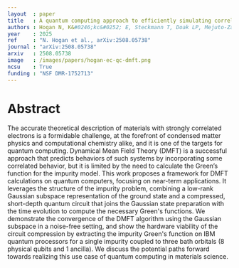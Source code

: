```yaml
---
layout  : paper
title   : A quantum computing approach to efficiently simulating correlated materials using impurity models and dynamical mean field theory
authors : Hogan N, K&#0246;kc&#0252; E, Steckmann T, Doak LP, Mejuto-Zaera C, Camps D, Van Beeumen R, de Jong WA, Kemper AF
year    : 2025
ref     : "N. Hogan et al., arXiv:2508.05738"
journal : "arXiv:2508.05738"
arxiv   : 2508.05738
image   : /images/papers/hogan-ec-qc-dmft.png
ncsu    : True
funding : "NSF DMR-1752713"
---
```


# Abstract
The accurate theoretical description of materials with strongly correlated electrons is a formidable challenge, at the forefront of condensed matter physics and computational chemistry alike, and it is one of the targets for quantum computing.  Dynamical Mean Field Theory (DMFT) is a successful approach that predicts behaviors of such systems by incorporating some correlated behavior, but it is limited by the need to calculate the Green’s function for the impurity model. This work proposes a framework for DMFT calculations on quantum computers, focusing on near-term applications.  It leverages the structure of the impurity problem, combining a low-rank Gaussian subspace representation of the ground state and a compressed, short-depth quantum circuit that joins the Gaussian state preparation with the time evolution to compute the necessary Green's functions.  We demonstrate the convergence of the DMFT algorithm using the Gaussian subspace in a noise-free setting, and show the hardware viability of the circuit compression by extracting the impurity Green's function on IBM quantum processors for a single impurity coupled to three bath orbitals (8 physical qubits and 1 ancilla).  We discuss the potential paths forward towards realizing this use case of quantum computing in materials science.
